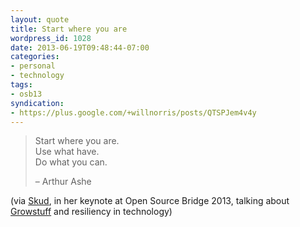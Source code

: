 ```yaml
---
layout: quote
title: Start where you are
wordpress_id: 1028
date: 2013-06-19T09:48:44-07:00
categories:
- personal
- technology
tags:
- osb13
syndication:
- https://plus.google.com/+willnorris/posts/QTSPJem4v4y
---
```

> Start where you are.  
> Use what have.  
> Do what you can.
>
> <footer>– Arthur Ashe</footer>

(via [Skud][], in her keynote at Open Source Bridge 2013, talking about [Growstuff][] and resiliency in technology)

[Skud]: http://infotrope.net/
[Growstuff]: http://www.growstuff.org/
